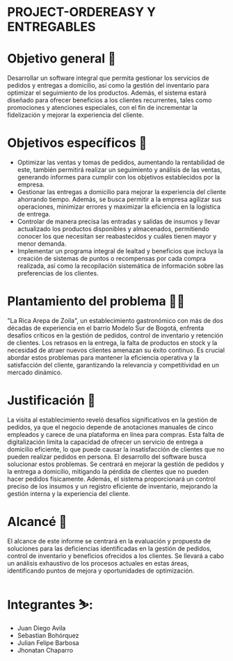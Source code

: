 # PROJECT-ORDEREASY Y ENTREGABLES



# Objetivo general 🎯
Desarrollar un software integral que permita gestionar los servicios de pedidos y entregas a domicilio, así como la gestión del inventario para optimizar el seguimiento de los productos. Además, el sistema estará diseñado para ofrecer beneficios a los clientes recurrentes, tales como promociones y atenciones especiales, con el fin de incrementar la fidelización y mejorar la experiencia del cliente.

# Objetivos específicos 🎯
- Optimizar las ventas y tomas de pedidos, aumentando la rentabilidad de este, también permitirá realizar un seguimiento y análisis de las ventas, generando informes para cumplir con los objetivos establecidos por la empresa.
- Gestionar las entregas a domicilio para mejorar la experiencia del cliente ahorrando tiempo. Además, se busca permitir a la empresa agilizar sus operaciones, minimizar errores y maximizar la eficiencia en la logística de entrega. 
- Controlar de manera precisa las entradas y salidas de insumos y llevar actualizado los productos disponibles y almacenados, permitiendo conocer los que necesitan ser reabastecidos y cuáles tienen mayor y menor demanda.
- Implementar un programa integral de lealtad y beneficios que incluya la creación de sistemas de puntos o recompensas por cada compra realizada, así como la recopilación sistemática de información sobre las preferencias de los clientes. 

# Plantamiento del problema 😵‍💫
"La Rica Arepa de Zoila", un establecimiento gastronómico con más de dos décadas de experiencia en el barrio Modelo Sur de Bogotá, enfrenta desafíos críticos en la gestión de pedidos, control de inventario y retención de clientes. Los retrasos en la entrega, la falta de productos en stock y la necesidad de atraer nuevos clientes amenazan su éxito continuo. Es crucial abordar estos problemas para mantener la eficiencia operativa y la satisfacción del cliente, garantizando la relevancia y competitividad en un mercado dinámico.

# Justificación 📃
La visita al establecimiento reveló desafíos significativos en la gestión de pedidos, ya que el negocio depende de anotaciones manuales de cinco empleados y carece de una plataforma en línea para compras. Esta falta de digitalización limita la capacidad de ofrecer un servicio de entrega a domicilio eficiente, lo que puede causar la insatisfacción de clientes que no pueden realizar pedidos en persona.
El desarrollo del software busca solucionar estos problemas. Se centrará en mejorar la gestión de pedidos y la entrega a domicilio, mitigando la pérdida de clientes que no pueden hacer pedidos físicamente. Además, el sistema proporcionará un control preciso de los insumos y un registro eficiente de inventario, mejorando la gestión interna y la experiencia del cliente.

# Alcancé 🚀
El alcance de este informe se centrará en la evaluación y propuesta de soluciones para las deficiencias identificadas en la gestión de pedidos, control de inventario y beneficios ofrecidos a los clientes. Se llevará a cabo un análisis exhaustivo de los procesos actuales en estas áreas, identificando puntos de mejora y oportunidades de optimización.

# Integrantes ⛷️:
- Juan Diego Avila 
- Sebastian Bohórquez
- Julian Felipe Barbosa
- Jhonatan Chaparro

